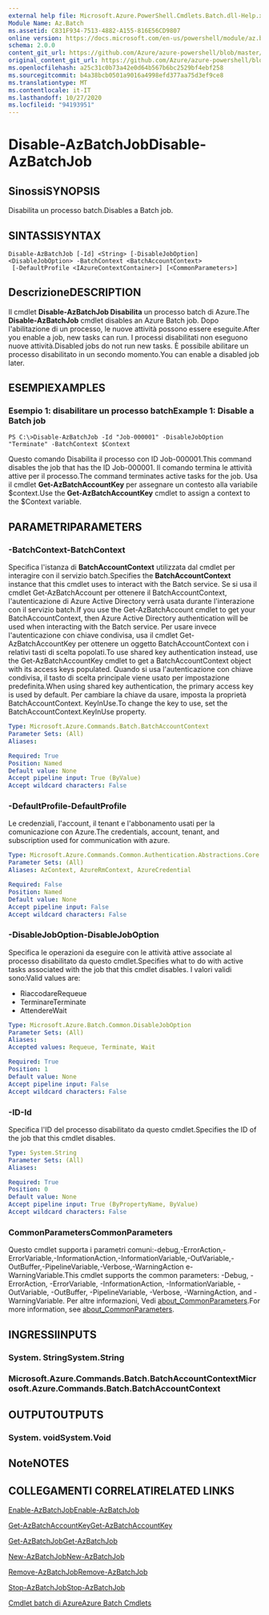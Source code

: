 ```yaml
---
external help file: Microsoft.Azure.PowerShell.Cmdlets.Batch.dll-Help.xml
Module Name: Az.Batch
ms.assetid: C831F934-7513-4882-A155-816E56CD9807
online version: https://docs.microsoft.com/en-us/powershell/module/az.batch/disable-azbatchjob
schema: 2.0.0
content_git_url: https://github.com/Azure/azure-powershell/blob/master/src/Batch/Batch/help/Disable-AzBatchJob.md
original_content_git_url: https://github.com/Azure/azure-powershell/blob/master/src/Batch/Batch/help/Disable-AzBatchJob.md
ms.openlocfilehash: a25c31c0b73a42e0d64b567b6bc2529bf4ebf258
ms.sourcegitcommit: b4a38bcb0501a9016a4998efd377aa75d3ef9ce8
ms.translationtype: MT
ms.contentlocale: it-IT
ms.lasthandoff: 10/27/2020
ms.locfileid: "94193951"
---
```

# <span data-ttu-id="08203-101">Disable-AzBatchJob</span><span class="sxs-lookup"><span data-stu-id="08203-101">Disable-AzBatchJob</span></span>

## <span data-ttu-id="08203-102">Sinossi</span><span class="sxs-lookup"><span data-stu-id="08203-102">SYNOPSIS</span></span>
<span data-ttu-id="08203-103">Disabilita un processo batch.</span><span class="sxs-lookup"><span data-stu-id="08203-103">Disables a Batch job.</span></span>

## <span data-ttu-id="08203-104">SINTASSI</span><span class="sxs-lookup"><span data-stu-id="08203-104">SYNTAX</span></span>

```
Disable-AzBatchJob [-Id] <String> [-DisableJobOption] <DisableJobOption> -BatchContext <BatchAccountContext>
 [-DefaultProfile <IAzureContextContainer>] [<CommonParameters>]
```

## <span data-ttu-id="08203-105">Descrizione</span><span class="sxs-lookup"><span data-stu-id="08203-105">DESCRIPTION</span></span>
<span data-ttu-id="08203-106">Il cmdlet **Disable-AzBatchJob Disabilita** un processo batch di Azure.</span><span class="sxs-lookup"><span data-stu-id="08203-106">The **Disable-AzBatchJob** cmdlet disables an Azure Batch job.</span></span>
<span data-ttu-id="08203-107">Dopo l'abilitazione di un processo, le nuove attività possono essere eseguite.</span><span class="sxs-lookup"><span data-stu-id="08203-107">After you enable a job, new tasks can run.</span></span>
<span data-ttu-id="08203-108">I processi disabilitati non eseguono nuove attività.</span><span class="sxs-lookup"><span data-stu-id="08203-108">Disabled jobs do not run new tasks.</span></span>
<span data-ttu-id="08203-109">È possibile abilitare un processo disabilitato in un secondo momento.</span><span class="sxs-lookup"><span data-stu-id="08203-109">You can enable a disabled job later.</span></span>

## <span data-ttu-id="08203-110">ESEMPI</span><span class="sxs-lookup"><span data-stu-id="08203-110">EXAMPLES</span></span>

### <span data-ttu-id="08203-111">Esempio 1: disabilitare un processo batch</span><span class="sxs-lookup"><span data-stu-id="08203-111">Example 1: Disable a Batch job</span></span>
```
PS C:\>Disable-AzBatchJob -Id "Job-000001" -DisableJobOption "Terminate" -BatchContext $Context
```

<span data-ttu-id="08203-112">Questo comando Disabilita il processo con ID Job-000001.</span><span class="sxs-lookup"><span data-stu-id="08203-112">This command disables the job that has the ID Job-000001.</span></span>
<span data-ttu-id="08203-113">Il comando termina le attività attive per il processo.</span><span class="sxs-lookup"><span data-stu-id="08203-113">The command terminates active tasks for the job.</span></span>
<span data-ttu-id="08203-114">Usa il cmdlet **Get-AzBatchAccountKey** per assegnare un contesto alla variabile $context.</span><span class="sxs-lookup"><span data-stu-id="08203-114">Use the **Get-AzBatchAccountKey** cmdlet to assign a context to the $Context variable.</span></span>

## <span data-ttu-id="08203-115">PARAMETRI</span><span class="sxs-lookup"><span data-stu-id="08203-115">PARAMETERS</span></span>

### <span data-ttu-id="08203-116">-BatchContext</span><span class="sxs-lookup"><span data-stu-id="08203-116">-BatchContext</span></span>
<span data-ttu-id="08203-117">Specifica l'istanza di **BatchAccountContext** utilizzata dal cmdlet per interagire con il servizio batch.</span><span class="sxs-lookup"><span data-stu-id="08203-117">Specifies the **BatchAccountContext** instance that this cmdlet uses to interact with the Batch service.</span></span>
<span data-ttu-id="08203-118">Se si usa il cmdlet Get-AzBatchAccount per ottenere il BatchAccountContext, l'autenticazione di Azure Active Directory verrà usata durante l'interazione con il servizio batch.</span><span class="sxs-lookup"><span data-stu-id="08203-118">If you use the Get-AzBatchAccount cmdlet to get your BatchAccountContext, then Azure Active Directory authentication will be used when interacting with the Batch service.</span></span> <span data-ttu-id="08203-119">Per usare invece l'autenticazione con chiave condivisa, usa il cmdlet Get-AzBatchAccountKey per ottenere un oggetto BatchAccountContext con i relativi tasti di scelta popolati.</span><span class="sxs-lookup"><span data-stu-id="08203-119">To use shared key authentication instead, use the Get-AzBatchAccountKey cmdlet to get a BatchAccountContext object with its access keys populated.</span></span> <span data-ttu-id="08203-120">Quando si usa l'autenticazione con chiave condivisa, il tasto di scelta principale viene usato per impostazione predefinita.</span><span class="sxs-lookup"><span data-stu-id="08203-120">When using shared key authentication, the primary access key is used by default.</span></span> <span data-ttu-id="08203-121">Per cambiare la chiave da usare, imposta la proprietà BatchAccountContext. KeyInUse.</span><span class="sxs-lookup"><span data-stu-id="08203-121">To change the key to use, set the BatchAccountContext.KeyInUse property.</span></span>

```yaml
Type: Microsoft.Azure.Commands.Batch.BatchAccountContext
Parameter Sets: (All)
Aliases:

Required: True
Position: Named
Default value: None
Accept pipeline input: True (ByValue)
Accept wildcard characters: False
```

### <span data-ttu-id="08203-122">-DefaultProfile</span><span class="sxs-lookup"><span data-stu-id="08203-122">-DefaultProfile</span></span>
<span data-ttu-id="08203-123">Le credenziali, l'account, il tenant e l'abbonamento usati per la comunicazione con Azure.</span><span class="sxs-lookup"><span data-stu-id="08203-123">The credentials, account, tenant, and subscription used for communication with azure.</span></span>

```yaml
Type: Microsoft.Azure.Commands.Common.Authentication.Abstractions.Core.IAzureContextContainer
Parameter Sets: (All)
Aliases: AzContext, AzureRmContext, AzureCredential

Required: False
Position: Named
Default value: None
Accept pipeline input: False
Accept wildcard characters: False
```

### <span data-ttu-id="08203-124">-DisableJobOption</span><span class="sxs-lookup"><span data-stu-id="08203-124">-DisableJobOption</span></span>
<span data-ttu-id="08203-125">Specifica le operazioni da eseguire con le attività attive associate al processo disabilitato da questo cmdlet.</span><span class="sxs-lookup"><span data-stu-id="08203-125">Specifies what to do with active tasks associated with the job that this cmdlet disables.</span></span>
<span data-ttu-id="08203-126">I valori validi sono:</span><span class="sxs-lookup"><span data-stu-id="08203-126">Valid values are:</span></span>
- <span data-ttu-id="08203-127">Riaccodare</span><span class="sxs-lookup"><span data-stu-id="08203-127">Requeue</span></span>
- <span data-ttu-id="08203-128">Terminare</span><span class="sxs-lookup"><span data-stu-id="08203-128">Terminate</span></span>
- <span data-ttu-id="08203-129">Attendere</span><span class="sxs-lookup"><span data-stu-id="08203-129">Wait</span></span>

```yaml
Type: Microsoft.Azure.Batch.Common.DisableJobOption
Parameter Sets: (All)
Aliases:
Accepted values: Requeue, Terminate, Wait

Required: True
Position: 1
Default value: None
Accept pipeline input: False
Accept wildcard characters: False
```

### <span data-ttu-id="08203-130">-ID</span><span class="sxs-lookup"><span data-stu-id="08203-130">-Id</span></span>
<span data-ttu-id="08203-131">Specifica l'ID del processo disabilitato da questo cmdlet.</span><span class="sxs-lookup"><span data-stu-id="08203-131">Specifies the ID of the job that this cmdlet disables.</span></span>

```yaml
Type: System.String
Parameter Sets: (All)
Aliases:

Required: True
Position: 0
Default value: None
Accept pipeline input: True (ByPropertyName, ByValue)
Accept wildcard characters: False
```

### <span data-ttu-id="08203-132">CommonParameters</span><span class="sxs-lookup"><span data-stu-id="08203-132">CommonParameters</span></span>
<span data-ttu-id="08203-133">Questo cmdlet supporta i parametri comuni:-debug,-ErrorAction,-ErrorVariable,-InformationAction,-InformationVariable,-OutVariable,-OutBuffer,-PipelineVariable,-Verbose,-WarningAction e-WarningVariable.</span><span class="sxs-lookup"><span data-stu-id="08203-133">This cmdlet supports the common parameters: -Debug, -ErrorAction, -ErrorVariable, -InformationAction, -InformationVariable, -OutVariable, -OutBuffer, -PipelineVariable, -Verbose, -WarningAction, and -WarningVariable.</span></span> <span data-ttu-id="08203-134">Per altre informazioni, Vedi [about_CommonParameters](http://go.microsoft.com/fwlink/?LinkID=113216).</span><span class="sxs-lookup"><span data-stu-id="08203-134">For more information, see [about_CommonParameters](http://go.microsoft.com/fwlink/?LinkID=113216).</span></span>

## <span data-ttu-id="08203-135">INGRESSI</span><span class="sxs-lookup"><span data-stu-id="08203-135">INPUTS</span></span>

### <span data-ttu-id="08203-136">System. String</span><span class="sxs-lookup"><span data-stu-id="08203-136">System.String</span></span>

### <span data-ttu-id="08203-137">Microsoft.Azure.Commands.Batch.BatchAccountContext</span><span class="sxs-lookup"><span data-stu-id="08203-137">Microsoft.Azure.Commands.Batch.BatchAccountContext</span></span>

## <span data-ttu-id="08203-138">OUTPUT</span><span class="sxs-lookup"><span data-stu-id="08203-138">OUTPUTS</span></span>

### <span data-ttu-id="08203-139">System. void</span><span class="sxs-lookup"><span data-stu-id="08203-139">System.Void</span></span>

## <span data-ttu-id="08203-140">Note</span><span class="sxs-lookup"><span data-stu-id="08203-140">NOTES</span></span>

## <span data-ttu-id="08203-141">COLLEGAMENTI CORRELATI</span><span class="sxs-lookup"><span data-stu-id="08203-141">RELATED LINKS</span></span>

[<span data-ttu-id="08203-142">Enable-AzBatchJob</span><span class="sxs-lookup"><span data-stu-id="08203-142">Enable-AzBatchJob</span></span>](./Enable-AzBatchJob.md)

[<span data-ttu-id="08203-143">Get-AzBatchAccountKey</span><span class="sxs-lookup"><span data-stu-id="08203-143">Get-AzBatchAccountKey</span></span>](./Get-AzBatchAccountKey.md)

[<span data-ttu-id="08203-144">Get-AzBatchJob</span><span class="sxs-lookup"><span data-stu-id="08203-144">Get-AzBatchJob</span></span>](./Get-AzBatchJob.md)

[<span data-ttu-id="08203-145">New-AzBatchJob</span><span class="sxs-lookup"><span data-stu-id="08203-145">New-AzBatchJob</span></span>](./New-AzBatchJob.md)

[<span data-ttu-id="08203-146">Remove-AzBatchJob</span><span class="sxs-lookup"><span data-stu-id="08203-146">Remove-AzBatchJob</span></span>](./Remove-AzBatchJob.md)

[<span data-ttu-id="08203-147">Stop-AzBatchJob</span><span class="sxs-lookup"><span data-stu-id="08203-147">Stop-AzBatchJob</span></span>](./Stop-AzBatchJob.md)

[<span data-ttu-id="08203-148">Cmdlet batch di Azure</span><span class="sxs-lookup"><span data-stu-id="08203-148">Azure Batch Cmdlets</span></span>](/powershell/module/Az.Batch/)

